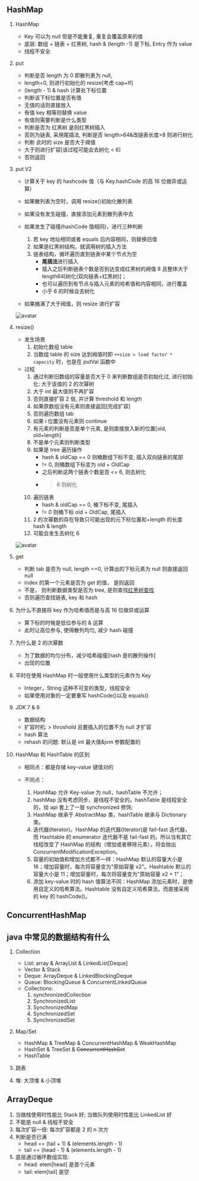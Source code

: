 ## HashMap

1. HashMap

   - Key 可以为 null 但是不能重复, 重复会覆盖原来的值
   - 底层: 数组 + 链表 + 红黑树, hash & (length -1) 是下标, Entry 作为 value
   - 线程不安全

2. put

   - 判断是否 length 为 0 即散列表为 null,
   - length=0, 则进行初始化的 resize[考虑 cap+lf]
   - (length - 1) & hash 计算处下标位置
   - 判断该下标位置是否有值
   - 无值的话则直接放入
   - 有值 key 相等则替换 value
   - 有值则需要判断是什么类型
   - 判断是否为 红黑树 是则红黑树插入
   - 否则为链表, 采用尾插法, 判断是否 length>64&改链表长度>8 则进行树化
   - 判断 此时的 size 是否大于阈值
   - 大于则进行扩容[该过程可能会去树化 < 6]
   - 否则返回

3. put V2

   - 计算关于 key 的 hashcode 值（与 Key.hashCode 的高 16 位做异或运算）
   - 如果散列表为空时，调用 resize()初始化散列表
   - 如果没有发生碰撞，直接添加元素到散列表中去
   - 如果发生了碰撞(hashCode 值相同)，进行三种判断

     1. 若 key 地址相同或者 equals 后内容相同，则替换旧值
     2. 如果是红黑树结构，就调用树的插入方法
     3. 链表结构，循环遍历直到链表中某个节点为空
        - **尾插法**进行插入
        - 插入之后判断链表个数是否到达变成红黑树的阙值 8 且整体大于 length64[树化(双向链表+红黑树)]；
        - 也可以遍历到有节点与插入元素的哈希值和内容相同，进行覆盖
        - 小于 6 的时候会去树化

   - 如果桶满了大于阀值，则 resize 进行扩容

   ![avatar](/static/image/java/javase-hashnap-put.png)

4. resize()

   - 发生场景
     1. 初始化数组 table
     2. 当数组 table 的 size 达到阙值时即 `++size > load factor * capacity` 时，也是在 putVal 函数中
   - 过程
     1. 通过判断旧数组的容量是否大于 0 来判断数组是否初始化过, 进行初始化: 大于该值的 2 的次幂树
     2. 大于 int 最大值则不再扩容
     3. 否则直接扩容 2 倍, 并计算 threshold 和 length
     4. 如果原数组没有元素则直接返回[完成扩容]
     5. 否则遍历数组 tab
     6. 如果 i 位置没有元素则 continue
     7. 有元素的判断是否是单个元素, 是则直接放入新的位置[old, old+length]
     8. 不是单个元素则判断类型
     9. 如果是 tree 遍历操作
        - hash & oldCap == 0 则桶数组下标不变, 插入双向链表的尾部
        - != 0, 则桶数组下标变为 old + OldCap
        - 之后判断这两个链表个数是否 <= 6, 则去树化
        - > 6 则树化
     10. 遍历链表
         - hash & oldCap == 0, 桶下标不变, 尾插入
         - != 0 则桶下标 old + OldCap, 尾插入
     11. 2 的次幂数的存在导致只可能出现的元下标位置和+length 的长度 hash & length
     12. 可能会发生去树化 6

   ![avatar](/static/image/java/javase-hashmap_resize.png)

5. get

   - 判断 tab 是否为 null, length ==0, 计算出的下标元素为 null 则直接返回 null
   - index 的第一个元素是否为 get 的值， 是则返回
   - 不是， 则判断数据类型是否为 tree, 是则查找[红黑树查找](https://blog.csdn.net/weixin_39667787/article/details/86687414)
   - 否则遍历查找链表, key 和 hash

6. 为什么不直接将 key 作为哈希值而是与高 16 位做异或运算

   - 算下标的时候是低位参与的 & 运算
   - 此时让高位参与, 使得散列均匀, 减少 hash 碰撞

7. 为什么是 2 的次幂数

   - 为了数据的均匀分布，减少哈希碰撞[hash 是的散列操作]
   - 出现的位置

8. 平时在使用 HashMap 时一般使用什么类型的元素作为 Key

   - Integer，String 这种不可变的类型，线程安全
   - 如果使用对象的一定要重写 hashCode()以及 equals()

9. JDK 7 & 8

   - 数据结构
   - 扩容时机: > throshold 且要插入的位置不为 null 才扩容
   - hash 算法
   - rehash 的问题: 默认是 int 最大值&jvm 参数配置的

10. HashMap 和 HashTable 的区别

    - 相同点：都是存储 key-value 键值对的
    - 不同点：

      1. HashMap 允许 Key-value 为 null，hashTable 不允许；
      2. hashMap 没有考虑同步，是线程不安全的。hashTable 是线程安全的，给 api 套上了一层 synchronized 修饰;
      3. HashMap 继承于 AbstractMap 类，hashTable 继承与 Dictionary 类。
      4. 迭代器(Iterator)。HashMap 的迭代器(Iterator)是 fail-fast 迭代器，而 Hashtable 的 enumerator 迭代器不是 fail-fast 的。所以当有其它线程改变了 HashMap 的结构（增加或者移除元素），将会抛出 ConcurrentModificationException。
      5. 容量的初始值和增加方式都不一样：HashMap 默认的容量大小是 16；增加容量时，每次将容量变为"原始容量 x2"。Hashtable 默认的容量大小是 11；增加容量时，每次将容量变为"原始容量 x2 + 1"；
      6. 添加 key-value 时的 hash 值算法不同：HashMap 添加元素时，是使用自定义的哈希算法。Hashtable 没有自定义哈希算法，而直接采用的 key 的 hashCode()。

## ConcurrentHashMap

## java 中常见的数据结构有什么

1. Collection

   - List: array & ArrayList & LinkedList[Deque]
   - Vector & Stack
   - Deque: ArrayDeque & LinkedBlockingDeque
   - Queue: BlockingQueue & ConcurrentLinkedQueue
   - Collections:
     1. synchronizedCollection
     2. SynchronizedList
     3. SynchronizedMap
     4. SynchronizedSet
     5. SynchronizedSet

2. Map/Set

   - HashMap & TreeMap & ConcurrentHashMap & WeakHashMap
   - HashSet & TreeSet & ~~ConcurrentHashSet~~
   - HashTable

3. 跳表
4. 堆: 大顶堆 & 小顶堆

## ArrayDeque

1. 当做栈使用时性能比 Stack 好; 当做队列使用时性能比 LinkedList 好
2. 不能是 null & 线程不安全
3. 每次扩容一倍: 每次扩容都是 2 的 n 次方
4. 判断是否已满
   - head == (tail + 1) & (elements.length - 1)
   - tail == (head - 1) & (elements.length - 1)
5. 底层通过循环数组实现:
   - head: elem[head] 是首个元素
   - tail: elem[tail] 是空

